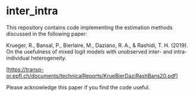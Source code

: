 # inter_intra 

This repository contains code implementing the estimation methods discussed in the following paper:

Krueger, R., Bansal, P., Bierlaire, M., Daziano, R. A., & Rashidi, T. H. (2019). On the usefulness of mixed logit models with unobserved inter- and intra-individual heterogeneity.

[https://transp-or.epfl.ch/documents/technicalReports/KrueBierDaziRashBans20.pdf]

Please acknowledge this paper if you find the code useful. 
